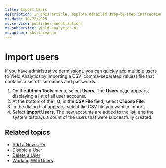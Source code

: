 ```yaml
---
title: Import Users
description: In this article, explore detailed step-by-step instructions on how to import users.
ms.date: 10/22/2025
ms.service: publisher-monetization
ms.subservice: yield-analytics-ui
ms.author: shsrinivasan
---
```


# Import users

If you have administrative permissions, you can quickly add multiple users to Yield Analytics by importing a CSV (comma-separated values) file that contains a set of usernames and passwords.

1. On the **Admin Tools** menu, select **Users**. The **Users** page appears, displaying a list of all user accounts.
1. At the bottom of the list, in the **CSV File** field, select **Choose File**.
1. In the dialog that appears, select the CSV file you want to import.
1. Select **Import Users**. The new accounts are added to the list, and the system displays a count of the users that were successfully created.

## Related topics

- [Add a New User](add-a-new-user.md)
- [Disable a User](disable-a-user.md)
- [Delete a User](delete-a-user.md)
- [Working With Users](working-with-users.md)
